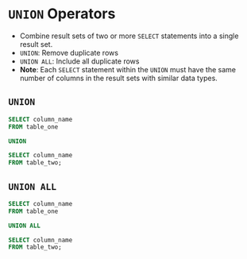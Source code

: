 # `UNION` Operators
- Combine result sets of two or more `SELECT` statements into a single result set.
- `UNION`: Remove duplicate rows
- `UNION ALL`: Include all duplicate rows
- **Note**: Each `SELECT` statement within the `UNION` must have the same number of columns in the result sets with similar data types.

## `UNION`
```sql
SELECT column_name
FROM table_one

UNION

SELECT column_name
FROM table_two;
```

## `UNION ALL`
```sql
SELECT column_name
FROM table_one

UNION ALL

SELECT column_name
FROM table_two;
```